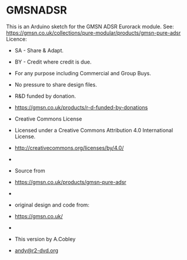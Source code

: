 # GMSNADSR
This is an Arduino sketch for the GMSN ADSR Eurorack module.
See:
https://gmsn.co.uk/collections/pure-modular/products/gmsn-pure-adsr
Licence:
 * SA - Share & Adapt.
 * BY - Credit where credit is due.
 * For any purpose including Commercial and Group Buys.
 * No pressure to share design files.
 * R&D funded by donation.
 * https://gmsn.co.uk/products/r-d-funded-by-donations

 * Creative Commons License
 * Licensed under a Creative Commons Attribution 4.0 International License.
 * http://creativecommons.org/licenses/by/4.0/
 * 
 * Source from 
 * https://gmsn.co.uk/products/gmsn-pure-adsr
 * 
 * original design and code from:
 * https://gmsn.co.uk/
 * 
 * This version by A.Cobley
 * andy@r2-dvd.org
